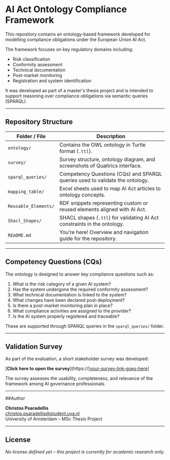 # AI Act Ontology Compliance Framework

This repository contains an ontology-based framework developed for modelling compliance obligations under the European Union AI Act.

The framework focuses on key regulatory domains including:
- Risk classification
- Conformity assessment
- Technical documentation
- Post-market monitoring
- Registration and system identification

It was developed as part of a master's thesis project and is intended to support reasoning over compliance obligations via semantic queries (SPARQL).

---

## Repository Structure

| Folder / File         | Description                                                                 |
|------------------------|-----------------------------------------------------------------------------|
| `ontology/`            | Contains the OWL ontology in Turtle format (`.ttl`).                        |
| `survey/`              | Survey structure, ontology diagram, and screenshots of Qualtrics interface.|
| `sparql_queries/`      | Competency Questions (CQs) and SPARQL queries used to validate the ontology.|
| `mapping_table/`       | Excel sheets used to map AI Act articles to ontology concepts.              |
| `Reusable_Elements/`   | RDF snippets representing custom or reused elements aligned with AI Act.    |
| `Shacl_Shapes/`        | SHACL shapes (`.ttl`) for validating AI Act constraints in the ontology.    |
| `README.md`            | You’re here! Overview and navigation guide for the repository.              |


---

## Competency Questions (CQs)

The ontology is designed to answer key compliance questions such as:

1. What is the risk category of a given AI system?
2. Has the system undergone the required conformity assessment?
3. What technical documentation is linked to the system?
4. What changes have been declared post-deployment?
5. Is there a post-market monitoring plan in place?
6. What compliance activities are assigned to the provider?
7. Is the AI system properly registered and traceable?

These are supported through SPARQL queries in the `sparql_queries/` folder.

---

## Validation Survey

As part of the evaluation, a short stakeholder survey was developed:

[**Click here to open the survey**](https://[[your-survey-link-goes-here]](https://uva.fra1.qualtrics.com/jfe/form/SV_26rVulCOdUfGzWe)

The survey assesses the usability, completeness, and relevance of the framework among AI governance professionals.

---

##Author

**Christos Psaradellis**  
christos.psaradellis@student.uva.nl  
University of Amsterdam – MSc Thesis Project

---

## License

*No license defined yet – this project is currently for academic research only.*
